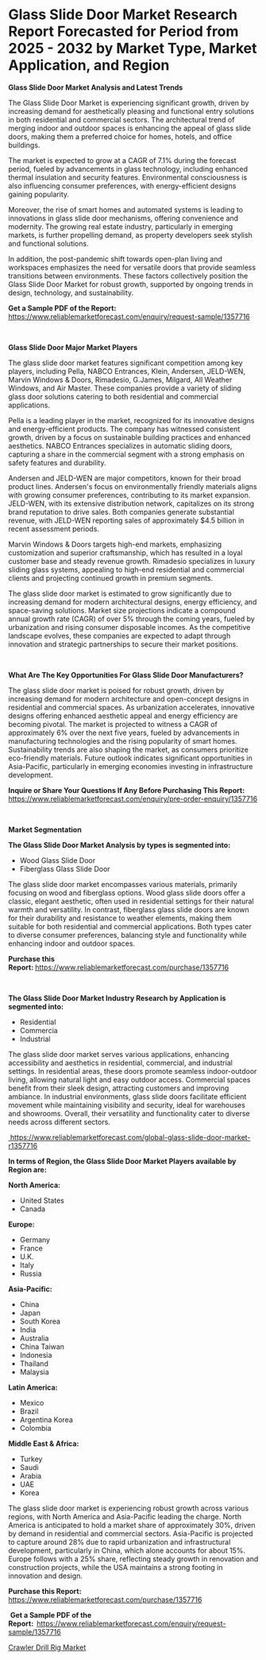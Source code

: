 <p><h1>Glass Slide Door Market Research Report Forecasted for Period from 2025 -  2032 by Market Type, Market Application, and Region</h1></p><p><strong>Glass Slide Door Market Analysis and Latest Trends</strong></p>
<p><p>The Glass Slide Door Market is experiencing significant growth, driven by increasing demand for aesthetically pleasing and functional entry solutions in both residential and commercial sectors. The architectural trend of merging indoor and outdoor spaces is enhancing the appeal of glass slide doors, making them a preferred choice for homes, hotels, and office buildings. </p><p>The market is expected to grow at a CAGR of 7.1% during the forecast period, fueled by advancements in glass technology, including enhanced thermal insulation and security features. Environmental consciousness is also influencing consumer preferences, with energy-efficient designs gaining popularity. </p><p>Moreover, the rise of smart homes and automated systems is leading to innovations in glass slide door mechanisms, offering convenience and modernity. The growing real estate industry, particularly in emerging markets, is further propelling demand, as property developers seek stylish and functional solutions. </p><p>In addition, the post-pandemic shift towards open-plan living and workspaces emphasizes the need for versatile doors that provide seamless transitions between environments. These factors collectively position the Glass Slide Door Market for robust growth, supported by ongoing trends in design, technology, and sustainability.</p></p>
<p><strong>Get a Sample PDF of the Report:&nbsp;</strong> <a href="https://www.reliablemarketforecast.com/enquiry/request-sample/1357716?utm_campaign=1890&utm_medium=2&utm_source=Github&utm_content=ia&utm_term=16022025&utm_id=glass-slide-door">https://www.reliablemarketforecast.com/enquiry/request-sample/1357716</a></p>
<p>&nbsp;</p>
<p><strong>Glass Slide Door Major Market Players</strong></p>
<p><p>The glass slide door market features significant competition among key players, including Pella, NABCO Entrances, Klein, Andersen, JELD-WEN, Marvin Windows & Doors, Rimadesio, G.James, Milgard, All Weather Windows, and Air Master. These companies provide a variety of sliding glass door solutions catering to both residential and commercial applications.</p><p>Pella is a leading player in the market, recognized for its innovative designs and energy-efficient products. The company has witnessed consistent growth, driven by a focus on sustainable building practices and enhanced aesthetics. NABCO Entrances specializes in automatic sliding doors, capturing a share in the commercial segment with a strong emphasis on safety features and durability.</p><p>Andersen and JELD-WEN are major competitors, known for their broad product lines. Andersen's focus on environmentally friendly materials aligns with growing consumer preferences, contributing to its market expansion. JELD-WEN, with its extensive distribution network, capitalizes on its strong brand reputation to drive sales. Both companies generate substantial revenue, with JELD-WEN reporting sales of approximately $4.5 billion in recent assessment periods.</p><p>Marvin Windows & Doors targets high-end markets, emphasizing customization and superior craftsmanship, which has resulted in a loyal customer base and steady revenue growth. Rimadesio specializes in luxury sliding glass systems, appealing to high-end residential and commercial clients and projecting continued growth in premium segments.</p><p>The glass slide door market is estimated to grow significantly due to increasing demand for modern architectural designs, energy efficiency, and space-saving solutions. Market size projections indicate a compound annual growth rate (CAGR) of over 5% through the coming years, fueled by urbanization and rising consumer disposable incomes. As the competitive landscape evolves, these companies are expected to adapt through innovation and strategic partnerships to secure their market positions.</p></p>
<p>&nbsp;</p>
<p><strong>What Are The Key Opportunities For Glass Slide Door Manufacturers?</strong></p>
<p><p>The glass slide door market is poised for robust growth, driven by increasing demand for modern architecture and open-concept designs in residential and commercial spaces. As urbanization accelerates, innovative designs offering enhanced aesthetic appeal and energy efficiency are becoming pivotal. The market is projected to witness a CAGR of approximately 6% over the next five years, fueled by advancements in manufacturing technologies and the rising popularity of smart homes. Sustainability trends are also shaping the market, as consumers prioritize eco-friendly materials. Future outlook indicates significant opportunities in Asia-Pacific, particularly in emerging economies investing in infrastructure development.</p></p>
<p><strong>Inquire or Share Your Questions If Any Before Purchasing This Report:</strong> <a href="https://www.reliablemarketforecast.com/enquiry/pre-order-enquiry/1357716?utm_campaign=1890&utm_medium=2&utm_source=Github&utm_content=ia&utm_term=16022025&utm_id=glass-slide-door">https://www.reliablemarketforecast.com/enquiry/pre-order-enquiry/1357716</a></p>
<p>&nbsp;</p>
<p><strong>Market Segmentation</strong></p>
<p><strong>The Glass Slide Door Market Analysis by types is segmented into:</strong></p>
<p><ul><li>Wood Glass Slide Door</li><li>Fiberglass Glass Slide Door</li></ul></p>
<p><p>The glass slide door market encompasses various materials, primarily focusing on wood and fiberglass options. Wood glass slide doors offer a classic, elegant aesthetic, often used in residential settings for their natural warmth and versatility. In contrast, fiberglass glass slide doors are known for their durability and resistance to weather elements, making them suitable for both residential and commercial applications. Both types cater to diverse consumer preferences, balancing style and functionality while enhancing indoor and outdoor spaces.</p></p>
<p><strong>Purchase this Report:&nbsp;</strong><a href="https://www.reliablemarketforecast.com/purchase/1357716?utm_campaign=1890&utm_medium=2&utm_source=Github&utm_content=ia&utm_term=16022025&utm_id=glass-slide-door">https://www.reliablemarketforecast.com/purchase/1357716</a></p>
<p>&nbsp;</p>
<p><strong>The Glass Slide Door Market Industry Research by Application is segmented into:</strong></p>
<p><ul><li>Residential</li><li>Commercia</li><li>Industrial</li></ul></p>
<p><p>The glass slide door market serves various applications, enhancing accessibility and aesthetics in residential, commercial, and industrial settings. In residential areas, these doors promote seamless indoor-outdoor living, allowing natural light and easy outdoor access. Commercial spaces benefit from their sleek design, attracting customers and improving ambiance. In industrial environments, glass slide doors facilitate efficient movement while maintaining visibility and security, ideal for warehouses and showrooms. Overall, their versatility and functionality cater to diverse needs across different sectors.</p></p>
<p><a href="https://www.reliablemarketforecast.com/global-glass-slide-door-market-r1357716?utm_campaign=1890&utm_medium=2&utm_source=Github&utm_content=ia&utm_term=16022025&utm_id=glass-slide-door">&nbsp;https://www.reliablemarketforecast.com/global-glass-slide-door-market-r1357716</a></p>
<p><strong>In terms of Region, the Glass Slide Door Market Players available by Region are:</strong></p>
<p>
    <p> <strong> North America: </strong>
        <ul>
            <li>United States</li>
            <li>Canada</li>
        </ul>
        </p> 
    <p> <strong> Europe: </strong>
        <ul>
            <li>Germany</li>
            <li>France</li>
            <li>U.K.</li>
            <li>Italy</li>
            <li>Russia</li>
        </ul>
        </p> 
    <p> <strong> Asia-Pacific: </strong>
        <ul>
            <li>China</li>
            <li>Japan</li>
            <li>South Korea</li>
            <li>India</li>
            <li>Australia</li>
            <li>China Taiwan</li>
            <li>Indonesia</li>
            <li>Thailand</li>
            <li>Malaysia</li>
        </ul>
        </p> 
    <p> <strong> Latin America: </strong>
        <ul>
            <li>Mexico</li>
            <li>Brazil</li>
            <li>Argentina Korea</li>
            <li>Colombia</li>
        </ul>
        </p> 
    <p> <strong> Middle East & Africa: </strong>
        <ul>
            <li>Turkey</li>
            <li>Saudi</li>
            <li>Arabia</li>
            <li>UAE</li>
            <li>Korea</li>
        </ul>
    </p>
    </p>
<p><p>The glass slide door market is experiencing robust growth across various regions, with North America and Asia-Pacific leading the charge. North America is anticipated to hold a market share of approximately 30%, driven by demand in residential and commercial sectors. Asia-Pacific is projected to capture around 28% due to rapid urbanization and infrastructural development, particularly in China, which alone accounts for about 15%. Europe follows with a 25% share, reflecting steady growth in renovation and construction projects, while the USA maintains a strong footing in innovation and design.</p></p>
<p><strong>Purchase this Report: </strong><a href="https://www.reliablemarketforecast.com/purchase/1357716?utm_campaign=1890&utm_medium=2&utm_source=Github&utm_content=ia&utm_term=16022025&utm_id=glass-slide-door">https://www.reliablemarketforecast.com/purchase/1357716</a></p>
<p>&nbsp;<strong>Get a Sample PDF of the Report:&nbsp;&nbsp;</strong><a href="https://www.reliablemarketforecast.com/enquiry/request-sample/1357716?utm_campaign=1890&utm_medium=2&utm_source=Github&utm_content=ia&utm_term=16022025&utm_id=glass-slide-door">https://www.reliablemarketforecast.com/enquiry/request-sample/1357716</a></p>
<p><strong></strong></p>
<p><p><a href="https://github.com/lylyparadise/Market-Research-Report-List-6/blob/main/crawler-drill-rig-market.md?utm_campaign=1890&utm_medium=2&utm_source=Github&utm_content=ia&utm_term=16022025&utm_id=glass-slide-door">Crawler Drill Rig Market</a></p></p>